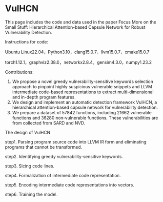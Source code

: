 # VulHCN
This page includes the code and data used in the paper Focus More on the Small Stuff: Hierarchical Attention-based Capsule Network for Robust Vulnerability Detection.

Instructions for code:

Ubuntu Linux22.04，Python3.10，clang15.0.7，llvm15.0.7，cmake15.0.7

torch1.12.1，graphviz2.38.0，networkx2.8.4，gensim4.3.0，numpy1.23.2

Contributions:

1. We propose a novel greedy vulnerability-sensitive keywords selection approach to pinpoint highly suspicious vulnerable snippets and LLVM intermediate code-based representations to extract multi-dimensional and in-depth program features.
2. We design and implement an automatic detection framework VulHCN, a hierarchical attention-based capsule network for vulnerability detection.
3. We prepare a dataset of 57842 functions, including 21662 vulnerable functions and 36280 non-vulnerable functions. These vulnerabilities are from collected from SARD and NVD.

The design of VulHCN

step1. Parsing program source code into LLVM IR form and eliminating programs that cannot be transformed. 

step2. Identifying greedy vulnerability-sensitive keywords. 

step3. Slcing code lines.

step4. Formalization of intermediate code representation.

step5. Encoding intermediate code representations into vectors.

step6. Training the model.
